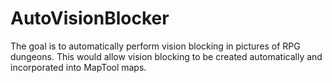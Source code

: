 # AutoVisionBlocker
The goal is to automatically perform vision blocking in pictures of RPG dungeons. This would allow vision blocking to be created automatically and incorporated into MapTool maps.
